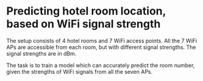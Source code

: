 # Predicting hotel room location, based on WiFi signal strength

The setup consists of 4 hotel rooms and 7 WiFi access points. All the 7 WiFi APs are accessible from each room, but with different signal strengths. The signal strengths are in dBm. 

The task is to train a model which can accurately predict the room number, given the strengths of WiFi signals from all the seven APs.
